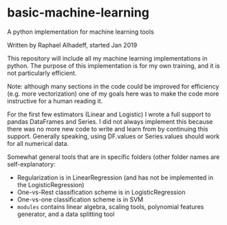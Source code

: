 # basic-machine-learning
A python implementation for machine learning tools

Written by Raphael Alhadeff, started Jan 2019

This repository will include all my machine learning implementations in python. The purpose of this implementation is for my own training, and it is not particularly efficient.

Note: although many sections in the code could be improved for efficiency (e.g. more vectorization) one of my goals here was to make the code more instructive for a human reading it.

For the first few estimators (Linear and Logistic) I wrote a full support to pandas DataFrames and Series. I did not always implement this because there was no more new code to write and learn from by continuing this support. Generally speaking, using DF.values or Series.values should work for all numerical data.

Somewhat general tools that are in specific folders (other folder names are self-explanatory:
 * Regularization is in LinearRegression (and has not be implemented in the LogisticRegression)
 * One-vs-Rest classification scheme is in LogisticRegression
 * One-vs-one classification scheme is in SVM
 * `modules` contains linear algebra, scaling tools, polynomial features generator, and a data splitting tool
